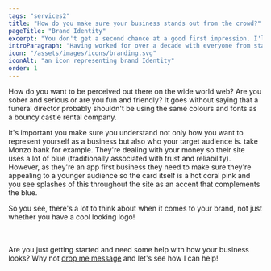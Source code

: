```yaml
---
tags: "services2"
title: "How do you make sure your business stands out from the crowd?"
pageTitle: "Brand Identity"
excerpt: "You don't get a second chance at a good first impression. I'll make sure you're putting your best foot forward on the internet."
introParagraph: "Having worked for over a decade with everyone from start-ups to multinational retailers, I am very aware of how important your brand is. As the old saying goes, you don’t get a second chance at a first impression."
icon: "/assets/images/icons/branding.svg"
iconAlt: "an icon representing brand Identity"
order: 1
---
```


How do you want to be perceived out there on the wide world web? Are you sober and serious or are you fun and friendly? It goes without saying that a funeral director probably shouldn't be using the same colours and fonts as a bouncy castle rental company.

It's important you make sure you understand not only how you want to represent yourself as a business but also who your target audience is. take Monzo bank for example. They're dealing with your money so their site uses a lot of blue (traditionally associated with trust and reliability). However, as they're an app first business they need to make sure they're appealing to a younger audience so the card itself is a hot coral pink and you see splashes of this throughout the site as an accent that complements the blue.

So you see, there's a lot to think about when it comes to your brand, not just whether you have a cool looking logo!

<br><br>
Are you just getting started and need some help with how your business looks? Why not [drop me message](/contact) and let's see how I can help!
